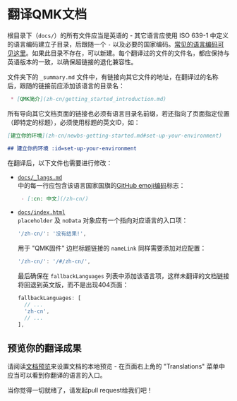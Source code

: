 # 翻译QMK文档

<!---
  original document: 0.14.23:docs/translating.md
  git diff 0.14.23 HEAD -- docs/translating.md | cat
-->

根目录下（`docs/`）的所有文件应当是英语的 - 其它语言应使用 ISO 639-1 中定义的语言编码建立子目录，后跟随一个 `-` 以及必要的国家编码。[常见的语言编码可见这里](https://www.andiamo.co.uk/resources/iso-language-codes/)。如果此目录不存在，可以新建。每个翻译过的文件的文件名，都应保持与英语版本的一致，以确保超链接的退化兼容性。

文件夹下的 `_summary.md` 文件中，有链接向其它文件的地址，在翻译过的名称后，跟随的链接前应添加该语言的目录名：

```markdown
 * [QMK简介](zh-cn/getting_started_introduction.md)
```

所有导向其它文档页面的链接也必须有语言目录名前缀，若还指向了页面指定位置（即特定的标题），必须使用标题的英文ID，如：

```markdown
[建立你的环境](zh-cn/newbs-getting-started.md#set-up-your-environment)

## 建立你的环境 :id=set-up-your-environment
```

在翻译后，以下文件也需要进行修改：

* [`docs/_langs.md`](https://github.com/qmk/qmk_firmware/blob/master/docs/_langs.md)  
  中的每一行应包含该语言国家国旗的[GitHub emoji编码](https://github.com/ikatyang/emoji-cheat-sheet/blob/master/README.md#country-flag)标志：

  ```markdown
   - [:cn: 中文](/zh-cn/)
  ```

* [`docs/index.html`](https://github.com/qmk/qmk_firmware/blob/master/docs/index.html)  
  `placeholder` 及 `noData` 对象应有一个指向对应语言的入口项：

  ```js
  '/zh-cn/': '没有结果!',
  ```

  用于 "QMK固件" 边栏标题链接的 `nameLink` 同样需要添加对应配置：

  ```js
  '/zh-cn/': '/#/zh-cn/',
  ```

  最后确保在 `fallbackLanguages` 列表中添加该语言项，这样未翻译的文档链接将回退到英文版，而不是出现404页面：

  ```js
  fallbackLanguages: [
    // ...
    'zh-cn',
    // ...
  ],
  ```

## 预览你的翻译成果

请阅读[文档预览](zh-cn/contributing.md#previewing-the-documentation)来设置文档的本地预览 - 在页面右上角的 "Translations" 菜单中应当可以看到你翻译的语言的入口。

当你觉得一切就绪了，请发起pull request给我们吧！
